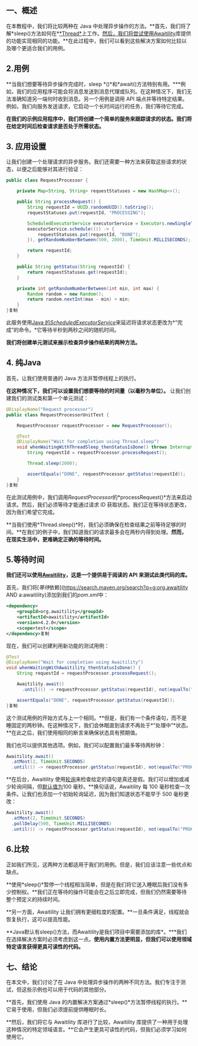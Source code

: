 ## **一、概述**

在本教程中，我们将比较两种在 Java 中处理异步操作的方法。**首先，我们将了解\*sleep()方法如何在\*[\*Thread\*](https://www.baeldung.com/java-start-thread)上工作。[然后，我们将尝试使用Awaitility](https://www.baeldung.com/awaitility-testing)库提供的功能实现相同的功能。**在此过程中，我们可以看到这些解决方案如何比较以及哪个更适合我们的用例。

## **2.用例**

**当我们想要等待异步操作完成时，sleep \*()\*和\*await()方法特别有用。\***例如，我们的应用程序可能会将消息发送到消息代理或队列。在这种情况下，我们无法准确知道另一端何时收到消息。另一个用例是调用 API 端点并等待特定结果。例如，我们向服务发送请求，它启动一个长时间运行的任务，我们等待它完成。

**在我们的示例应用程序中，我们将创建一个简单的服务来跟踪请求的状态。我们将在给定时间后检查请求是否处于所需状态。**

## **3. 应用设置**

让我们创建一个处理请求的异步服务。我们还需要一种方法来获取这些请求的状态，以便之后能够对其进行验证：

```java
public class RequestProcessor {

    private Map<String, String> requestStatuses = new HashMap<>();

    public String processRequest() {
        String requestId = UUID.randomUUID().toString();
        requestStatuses.put(requestId, "PROCESSING");

        ScheduledExecutorService executorService = Executors.newSingleThreadScheduledExecutor();
        executorService.schedule((() -> {
            requestStatuses.put(requestId, "DONE");
        }), getRandomNumberBetween(500, 2000), TimeUnit.MILLISECONDS);

        return requestId;
    }

    public String getStatus(String requestId) {
        return requestStatuses.get(requestId);
    }

    private int getRandomNumberBetween(int min, int max) {
        Random random = new Random();
        return random.nextInt(max - min) + min;
    }
}复制
```

此服务使用[Java 的*ScheduledExecutorService*](https://www.baeldung.com/java-executor-service-tutorial#ScheduledExecutorService)来延迟将请求状态更改为*“完成”的命令。*它等待半秒到两秒之间的随机时间。

**我们将创建单元测试来展示检查异步操作结果的两种方法。**

## **4. 纯Java**

首先，让我们使用普通的 Java 方法并暂停线程上的执行。

**在这种情况下，我们可以设置我们想要等待的时间量（以毫秒为单位）。** 让我们创建我们的测试类和第一个单元测试：

```java
@DisplayName("Request processor")
public class RequestProcessorUnitTest {

    RequestProcessor requestProcessor = new RequestProcessor();

    @Test
    @DisplayName("Wait for completion using Thread.sleep")
    void whenWaitingWithThreadSleep_thenStatusIsDone() throws InterruptedException {
        String requestId = requestProcessor.processRequest();

        Thread.sleep(2000);

        assertEquals("DONE", requestProcessor.getStatus(requestId));
    }
}复制
```

在此测试用例中，我们调用*RequestProcessor*的*processRequest()*方法来启动请求。然后，我们必须等待才能通过请求 ID 获取状态。我们正在等待状态更改，因为我们希望它完成。

**当我们使用\*Thread.sleep()\*时，我们必须确保在检查结果之前等待足够的时间。**在我们的例子中，我们知道我们的请求最多会在两秒内得到处理。**然而，在现实生活中，更难确定正确的等待时间。**

## **5.等待时间**

**我们还可以使用[Awaitility](https://www.baeldung.com/awaitility-testing)，这是一个提供易于阅读的 API 来测试此类代码的库。**

首先，我们将[*等待*依赖](https://search.maven.org/search?q=g:org.awaitility AND a:awaitility)添加到我们的*pom.xml*中：

```xml
<dependency>
    <groupId>org.awaitility</groupId>
    <artifactId>awaitility</artifactId>
    <version>4.2.0</version>
    <scope>test</scope>
</dependency>复制
```

现在，我们可以创建利用新功能的测试用例：

```java
@Test
@DisplayName("Wait for completion using Awaitility")
void whenWaitingWithAwaitility_thenStatusIsDone() {
    String requestId = requestProcessor.processRequest();

    Awaitility.await()
      .until(() -> requestProcessor.getStatus(requestId), not(equalTo("PROCESSING")));

    assertEquals("DONE", requestProcessor.getStatus(requestId));
}复制
```

这个测试用例的开始方式与上一个相同。**但是，我们有一个条件语句，而不是睡固定的两秒钟。在这种情况下，我们会休眠直到请求不再处于\*“处理中”\*状态。**在此之后，我们使用相同的断言来确保状态具有预期值。

我们也可以提供其他选项。例如，我们可以配置我们最多等待两秒钟：

```java
Awaitility.await()
  .atMost(2, TimeUnit.SECONDS)
  .until(() -> requestProcessor.getStatus(requestId), not(equalTo("PROCESSING")));复制
```

**在后台，Awaitility 使用[轮询](https://github.com/awaitility/awaitility/wiki/Usage#polling)来检查给定的语句是真还是假。我们可以增加或减少轮询间隔，但[默认值为](https://github.com/awaitility/awaitility/wiki/Usage#defaults)100 毫秒。**换句话说，Awaitility 每 100 毫秒检查一次条件。让我们也添加一个初始轮询延迟，因为我们知道状态不能早于 500 毫秒更改：

```java
Awaitility.await()
  .atMost(2, TimeUnit.SECONDS)
  .pollDelay(500, TimeUnit.MILLISECONDS)
  .until(() -> requestProcessor.getStatus(requestId), not(equalTo("PROCESSING")));复制
```

## **6.比较**

正如我们所见，这两种方法都适用于我们的用例。但是，我们应该注意一些优点和缺点。

**使用\*sleep()\*暂停一个线程相当简单，但是在我们将它送入睡眠后我们没有多少控制权。**我们正在等待的操作可能会在之后立即完成，但我们仍然需要等待整个预定义的持续时间。

**另一方面，Awaitility 让我们拥有更细粒度的配置。**一旦条件满足，线程就会恢复执行，这可以提高性能。

**Java默认有sleep()方法，而Awaitility是我们项目中需要添加的库\*。\***我们在选择解决方案时必须考虑到这一点。**使用内置方法更明显，但我们可以使用领域特定语言获得更具可读性的代码。**

## **七、结论**

在本文中，我们讨论了在 Java 中处理异步操作的两种不同方法。我们专注于测试，但这些示例也可以用于代码的其他部分。

**首先，我们使用 Java 的内置解决方案通过\*sleep()\*方法暂停线程的执行。**它易于使用，但我们必须提前提供睡眠时长。

**然后，我们将它与 Awaitility 库进行了比较，Awaitility 库提供了一种用于处理这种情况的特定领域语言。**它会产生更具可读性的代码，但我们必须学习如何使用它。